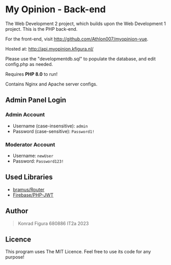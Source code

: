 # My Opinion - Back-end

The Web Development 2 project, which builds upon the Web Development 1 project. This is the PHP back-end.

For the front-end, visit <http://github.com/Athlon007/myopinion-vue>.

Hosted at: <http://api.myopinion.kfigura.nl/>

Please use the "developmentdb.sql" to populate the database, and edit config.php as needed.

Requires **PHP 8.0** to run!

Contains Nginx and Apache server configs.

## Admin Panel Login

### Admin Account

- Username (case-insensitive): `admin`
- Password (case-sensitive): `Password1!`

### Moderator Account

- Username: `newUser`
- Password: `Password123!`

## Used Libraries

- [bramus/Router](https://github.com/bramus/router)
- [Firebase/PHP-JWT](https://github.com/firebase/php-jwt)

## Author

> Konrad Figura
> 680886
> IT2a
> 2023

## Licence

This program uses The MIT Licence. Feel free to use its code for any purpose!
